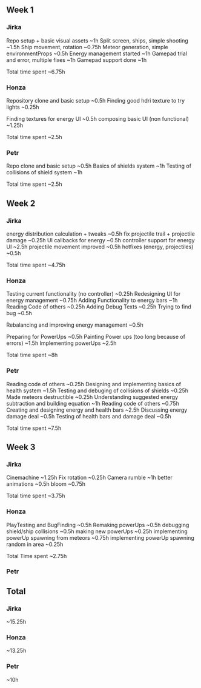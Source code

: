 ## Week 1
### Jirka
Repo setup + basic visual assets				~1h
Split screen, ships, simple shooting			~1.5h
Ship movement, rotation							~0.75h
Meteor generation, simple environmentProps		~0.5h
Energy management started						~1h
Gamepad trial and error, multiple fixes			~1h
Gamepad support done							~1h

Total time spent								~6.75h
### Honza
Repository clone and basic setup				~0.5h
Finding good hdri texture to try lights			~0.25h

Finding textures for energy UI					~0.5h
composing basic UI (non functional)				~1.25h

Total time spent								~2.5h
### Petr
Repo clone and basic setup						~0.5h
Basics of shields system 						~1h
Testing of collisions of shield system			~1h

Total time spent								~2.5h

## Week 2
### Jirka
energy distribution calculation + tweaks		~0.5h
fix projectile trail + projectile damage		~0.25h
UI callbacks for energy							~0.5h
controller support for energy UI				~2.5h
projectile movement improved					~0.5h
hotfixes (energy, projectiles)					~0.5h

Total time spent								~4.75h
### Honza
Testing current functionality (no controller)	~0.25h
Redesigning UI for energy management			~0.75h
Adding Functionality to energy bars				~1h
Reading Code of others							~0.25h
Adding Debug Texts								~0.25h
Trying to find bug								~0.5h

Rebalancing and improving energy management		~0.5h

Preparing for PowerUps							~0.5h
Painting Power ups (too long because of errors)	~1.5h
Implementing powerUps							~2.5h

Total time spent								~8h
### Petr
Reading code of others 							~0.25h
Designing and implementing basics of 
health system									~1.5h
Testing and debuging of collisions of shields	~0.25h
Made meteors destructible						~0.25h
Understanding suggested energy subtraction 
and building equation							~1h
Reading code of others 							~0.75h										
Creating and designing energy and health bars	~2.5h
Discussing energy damage deal					~0.5h
Testing of health bars and damage deal			~0.5h

Total time spent								~7.5h
## Week 3
### Jirka
Cinemachine										~1.25h
Fix rotation									~0.25h
Camera rumble									~1h
better animations								~0.5h
bloom											~0.75h

Total time spent								~3.75h
### Honza
PlayTesting and BugFinding						~0.5h
Remaking powerUps								~0.5h
debugging shield/ship collisions				~0.5h
making new powerUps								~0.25h
implementing powerUp spawning from meteors		~0.75h
implementing powerUp spawning random in area	~0.25h

Total Time spent								~2.75h
### Petr
## Total
### Jirka
~15.25h
### Honza
~13.25h
### Petr
~10h
